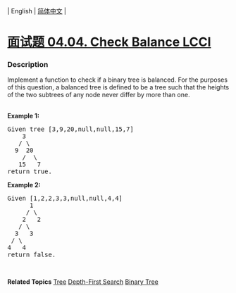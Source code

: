 | English | [简体中文](README.md) |

# [面试题 04.04. Check Balance LCCI](https://leetcode.cn/problems/check-balance-lcci)
 ### Description
<p>Implement a function to check if a binary tree is balanced. For the purposes of this question, a balanced tree is defined to be a tree such that the heights of the two subtrees of any node never differ by more than one.</p>

<p><br />
<strong>Example 1:</strong></p>

<pre>
Given tree [3,9,20,null,null,15,7]
    3
   / \
  9  20
    /  \
   15   7
return true.</pre>

<p><strong>Example 2:</strong></p>

<pre>
Given [1,2,2,3,3,null,null,4,4]
      1
     / \
    2   2
   / \
  3   3
 / \
4   4
return&nbsp;false.</pre>

<p>&nbsp;</p>

**Related Topics**  [Tree](https://leetcode.cn/tag/tree) [Depth-First Search](https://leetcode.cn/tag/depth-first-search) [Binary Tree](https://leetcode.cn/tag/binary-tree) 